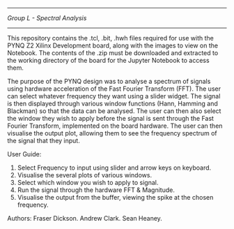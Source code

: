 *****************************
*Group L - Spectral Analysis*
*****************************

This repository contains the .tcl, .bit, .hwh files required for use with the PYNQ Z2 Xilinx Development board, along with the images to view on the Notebook. 
The contents of the .zip must be downloaded and extracted to the working directory of the board for the Jupyter Notebook to access them.

The purpose of the PYNQ design was to analyse a spectrum of signals using hardware acceleration of the Fast Fourier Transform (FFT). 
The user can select whatever frequency they want using a slider widget. 
The signal is then displayed through various window functions (Hann, Hamming and Blackman) so that the data can be analysed. 
The user can then also select the window they wish to apply before the signal is sent through the Fast Fourier Transform, implemented on the board hardware.
The user can then visualise the output plot, allowing them to see the frequency spectrum of the signal that they input.

User Guide:
1. Select Frequency to input using slider and arrow keys on keyboard.
2. Visualise the several plots of various windows.
3. Select which window you wish to apply to signal.
4. Run the signal through the hardware FFT & Magnitude.
5. Visualise the output from the buffer, viewing the spike at the chosen frequency.

Authors:
Fraser Dickson.
Andrew Clark.
Sean Heaney.
